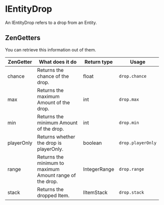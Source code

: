 # IEntityDrop

An IEntityDrop refers to a drop from an Entity.

## ZenGetters

You can retrieve this information out of them.

| ZenGetter  | What does it do                                          | Return type  | Usage             |
|------------|----------------------------------------------------------|--------------|-------------------|
| chance     | Returns the chance of the drop.                          | float        | `drop.chance`     |
| max        | Returns the maximum Amount of the drop.                  | int          | `drop.max`        |
| min        | Returns the minimum Amount of the drop.                  | int          | `drop.min`        |
| playerOnly | Returns whether the drop is playerOnly.                  | boolean      | `drop.playerOnly` |
| range      | Returns the minimum to maximum Amount range of the drop. | IntegerRange | `drop.range`      |
| stack      | Returns the dropped Item.                                | IItemStack   | `drop.stack`      |